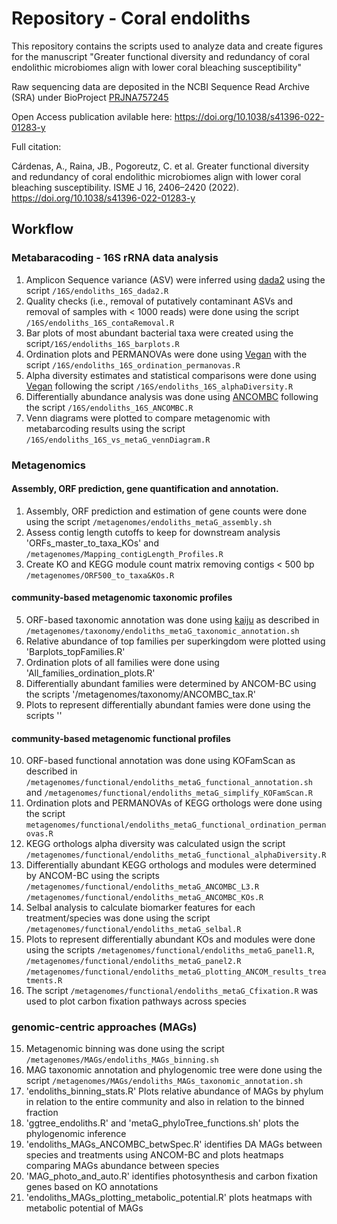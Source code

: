 # Repository - Coral endoliths

This repository contains the scripts used to analyze data and create figures for the manuscript "Greater functional diversity and redundancy of coral endolithic microbiomes align with lower coral bleaching susceptibility"

Raw sequencing data are deposited in the NCBI Sequence Read Archive (SRA) under BioProject [PRJNA757245](https://www.ncbi.nlm.nih.gov/bioproject/PRJNA757245)

Open Access publication avilable here: https://doi.org/10.1038/s41396-022-01283-y

Full citation: 

Cárdenas, A., Raina, JB., Pogoreutz, C. et al. Greater functional diversity and redundancy of coral endolithic microbiomes align with lower coral bleaching susceptibility. ISME J 16, 2406–2420 (2022). https://doi.org/10.1038/s41396-022-01283-y

## Workflow

### Metabaracoding - 16S rRNA data analysis
1. Amplicon Sequence variance (ASV) were inferred using [dada2](https://github.com/benjjneb/dada2) using the script `/16S/endoliths_16S_dada2.R`
2. Quality checks (i.e., removal of putatively contaminant ASVs and removal of samples with < 1000 reads) were done using the script `/16S/endoliths_16S_contaRemoval.R`
3. Bar plots of most abundant bacterial taxa were created using the script`/16S/endoliths_16S_barplots.R`
4. Ordination plots and PERMANOVAs were done using [Vegan](https://github.com/vegandevs/vegan) with the script `/16S/endoliths_16S_ordination_permanovas.R`
5. Alpha diversity estimates and statistical comparisons were done using [Vegan](https://github.com/vegandevs/vegan) following the script `/16S/endoliths_16S_alphaDiversity.R`
6. Differentially abundance analysis was done using [ANCOMBC](https://github.com/FrederickHuangLin/ANCOMBC) following the script `/16S/endoliths_16S_ANCOMBC.R`
7. Venn diagrams were plotted to compare metagenomic with metabarcoding results using the script `/16S/endoliths_16S_vs_metaG_vennDiagram.R`


### Metagenomics

#### Assembly, ORF prediction, gene quantification and annotation.
1. Assembly, ORF prediction and estimation of gene counts were done using the script `/metagenomes/endoliths_metaG_assembly.sh`
2. Assess contig length cutoffs to keep for downstream analysis 'ORFs_master_to_taxa_KOs' and `/metagenomes/Mapping_contigLength_Profiles.R`
3. Create KO and KEGG module count matrix removing contigs < 500 bp `/metagenomes/ORF500_to_taxa&KOs.R`

#### community-based metagenomic taxonomic profiles
5. ORF-based taxonomic annotation was done using [kaiju](https://github.com/bioinformatics-centre/kaiju) as described in `/metagenomes/taxonomy/endoliths_metaG_taxonomic_annotation.sh`
6. Relative abundance of top families per superkingdom were plotted using  'Barplots_topFamilies.R'
7. Ordination plots of all families were done using 'All_families_ordination_plots.R'
8. Differentially abundant families were determined by ANCOM-BC using the scripts '/metagenomes/taxonomy/ANCOMBC_tax.R'
9. Plots to represent differentially abundant famies were done using the scripts ''

#### community-based metagenomic functional profiles
10. ORF-based functional annotation was done using KOFamScan as described in `/metagenomes/functional/endoliths_metaG_functional_annotation.sh` and `/metagenomes/functional/endoliths_metaG_simplify_KOFamScan.R`
11. Ordination plots and PERMANOVAs of KEGG orthologs were done using the script `metagenomes/functional/endoliths_metaG_functional_ordination_permanovas.R`
12. KEGG orthologs alpha diversity was calculated usign the script `/metagenomes/functional/endoliths_metaG_functional_alphaDiversity.R`
13. Differentially abundant KEGG orthologs and modules were determined by ANCOM-BC using the scripts `/metagenomes/functional/endoliths_metaG_ANCOMBC_L3.R` `/metagenomes/functional/endoliths_metaG_ANCOMBC_KOs.R`
14. Selbal analysis to calculate biomarker features for each treatment/species was done using the script `/metagenomes/functional/endoliths_metaG_selbal.R`
15. Plots to represent differentially abundant KOs and modules were done using the scripts `/metagenomes/functional/endoliths_metaG_panel1.R`, `/metagenomes/functional/endoliths_metaG_panel2.R` `/metagenomes/functional/endoliths_metaG_plotting_ANCOM_results_treatments.R`
16. The script `/metagenomes/functional/endoliths_metaG_Cfixation.R` was used to plot carbon fixation pathways across species

### genomic-centric approaches (MAGs)
15. Metagenomic binning was done using the script `/metagenomes/MAGs/endoliths_MAGs_binning.sh`
16. MAG taxonomic annotation and phylogenomic tree were done using the script `/metagenomes/MAGs/endoliths_MAGs_taxonomic_annotation.sh`
17. 'endoliths_binning_stats.R' Plots relative abundance of MAGs by phylum in relation to the entire community and also in relation to the binned fraction
18. 'ggtree_endoliths.R' and 'metaG_phyloTree_functions.sh' plots the phylogenomic inference
19. 'endoliths_MAGs_ANCOMBC_betwSpec.R' identifies DA MAGs between species and treatments using ANCOM-BC and plots heatmaps comparing MAGs abundance between species
20. 'MAG_photo_and_auto.R' identifies photosynthesis and carbon fixation genes based on KO annotations
21. 'endoliths_MAGs_plotting_metabolic_potential.R' plots heatmaps with metabolic potential of MAGs
